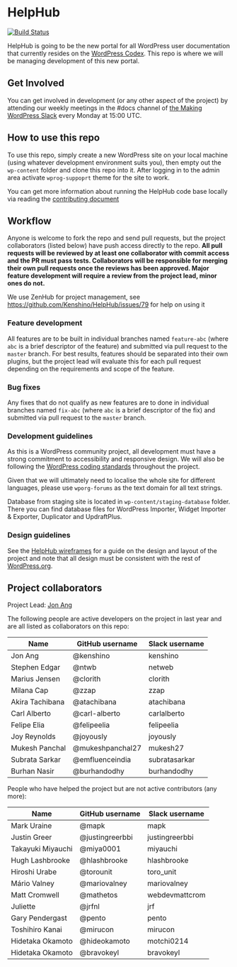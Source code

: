 # HelpHub

[![Build Status](https://travis-ci.com/WordPress/HelpHub.svg?branch=master)](https://travis-ci.com/WordPress/HelpHub)


HelpHub is going to be the new portal for all WordPress user documentation that currently resides on the [WordPress Codex](https://codex.wordpress.org/). This repo is where we will be managing development of this new portal.

## Get Involved

You can get involved in development (or any other aspect of the project) by attending our weekly meetings in the #docs channel of [the Making WordPress Slack](https://make.wordpress.org/chat/) every Monday at 15:00 UTC.

## How to use this repo

To use this repo, simply create a new WordPress site on your local machine (using whatever development environment suits you), then empty out the `wp-content` folder and clone this repo into it. After logging in to the admin area activate `wprog-suppoprt` theme for the site to work.

You can get more information about running the HelpHub code base locally via reading the [contributing document](https://github.com/Kenshino/HelpHub/blob/master/CONTRIBUTING.md)
## Workflow

Anyone is welcome to fork the repo and send pull requests, but the project collaborators (listed below) have push access directly to the repo. **All pull requests will be reviewed by at least one collaborator with commit access and the PR must pass tests. Collaborators will be responsible for merging their own pull requests once the reviews has been approved. Major feature development will require a review from the project lead, minor ones do not.**

We use ZenHub for project management, see https://github.com/Kenshino/HelpHub/issues/79 for help on using it

### Feature development

All features are to be built in individual branches named `feature-abc` (where `abc` is a brief descriptor of the feature) and submitted via pull request to the `master` branch. For best results, features should be separated into their own plugins, but the project lead will evaluate this for each pull request depending on the requirements and scope of the feature.

### Bug fixes

Any fixes that do not qualify as new features are to done in individual branches named `fix-abc` (where `abc` is a brief descriptor of the fix) and submitted via pull request to the `master` branch.

### Development guidelines

As this is a WordPress community project, all development must have a strong commitment to accessibility and responsive design. We will also be following the [WordPress coding standards](https://codex.wordpress.org/WordPress_Coding_Standards) throughout the project.

Given that we will ultimately need to localise the whole site for different languages, please use `wporg-forums` as the text domain for all text strings.

Database from staging site is located in `wp-content/staging-database` folder. There you can find database files for WordPress Importer, Widget Importer & Exporter, Duplicator and UpdraftPlus.

### Design guidelines

See the [HelpHub wireframes](https://wp-commhub.mybalsamiq.com/projects/helphub/grid) for a guide on the design and layout of the project and note that all design must be consistent with the rest of [WordPress.org](https://wordpress.org/).

## Project collaborators

Project Lead: [Jon Ang](https://profiles.wordpress.org/kenshino)

The following people are active developers on the project in last year and are all listed as collaborators on this repo:

| Name                  | GitHub username       | Slack username    |
|-----------------------|-----------------------|-------------------|
| Jon Ang               | @kenshino             | kenshino          |
| Stephen Edgar         | @ntwb                 | netweb            |
| Marius Jensen         | @clorith              | clorith           |
| Milana Cap            | @zzap                 | zzap              |
| Akira Tachibana       | @atachibana           | atachibana        |
| Carl Alberto          | @carl-alberto         | carlalberto       |
| Felipe Elia           | @felipeelia           | felipeelia        |
| Joy Reynolds          | @joyously             | joyously          |
| Mukesh Panchal        | @mukeshpanchal27      | mukesh27          |
| Subrata Sarkar        | @emfluenceindia       | subratasarkar     |
| Burhan Nasir          | @burhandodhy          | burhandodhy       |


People who have helped the project but are not active contributors (any more):

| Name                  | GitHub username       | Slack username    |
|-----------------------|-----------------------|-------------------|
| Mark Uraine           | @mapk                 | mapk              |
| Justin Greer          | @justingreerbbi       | justingreerbbi    |
| Takayuki Miyauchi     | @miya0001             | miyauchi          |
| Hugh Lashbrooke       | @hlashbrooke          | hlashbrooke       |
| Hiroshi Urabe         | @torounit             | toro_unit         |
| Mário Valney          | @mariovalney          | mariovalney       |
| Matt Cromwell         | @mathetos             | webdevmattcrom    |
| Juliette              | @jrfnl                | jrf               |
| Gary Pendergast       | @pento                | pento             |
| Toshihiro Kanai       | @mirucon              | mirucon           |
| Hidetaka Okamoto      | @hideokamoto          | motchi0214        |
| Hidetaka Okamoto      | @bravokeyl            | bravokeyl         |

